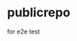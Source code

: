 # publicrepo
for e2e test



















































































































































































































































































































































































































































































































































































































































































































































































































































































































































































































































































































































































































































































































































































































































































































































































































































































































































































































































































































































































































































































































































































































































































































































































































































































































































